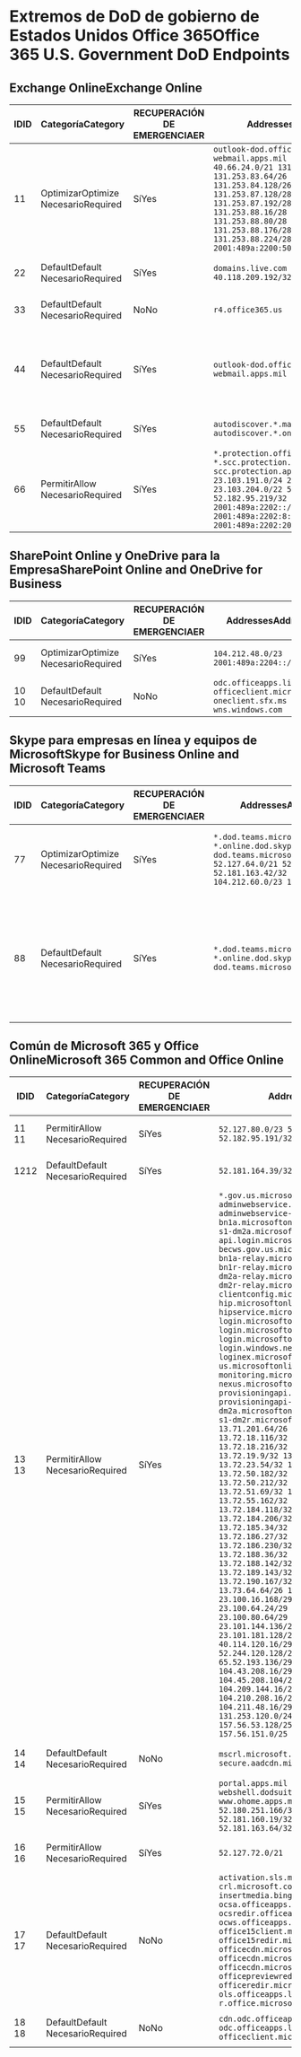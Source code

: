 <!--This file was automatically generated by a script, any manual changes will be overwritten.-->
<!--Please contact the Office 365 Endpoints team with any questions.-->
<!--USGovDoD endpoints version 2018063000-->
<!--File generated 2018-07-20 14:25:11.5402-->

# <a name="office-365-us-government-dod-endpoints"></a><span data-ttu-id="30308-101">Extremos de DoD de gobierno de Estados Unidos Office 365</span><span class="sxs-lookup"><span data-stu-id="30308-101">Office 365 U.S. Government DoD Endpoints</span></span>


## <a name="exchange-online"></a><span data-ttu-id="30308-102">Exchange Online</span><span class="sxs-lookup"><span data-stu-id="30308-102">Exchange Online</span></span>

<span data-ttu-id="30308-103">ID</span><span class="sxs-lookup"><span data-stu-id="30308-103">ID</span></span> | <span data-ttu-id="30308-104">Categoría</span><span class="sxs-lookup"><span data-stu-id="30308-104">Category</span></span>             | <span data-ttu-id="30308-105">RECUPERACIÓN DE EMERGENCIA</span><span class="sxs-lookup"><span data-stu-id="30308-105">ER</span></span>  | <span data-ttu-id="30308-106">Addresses</span><span class="sxs-lookup"><span data-stu-id="30308-106">Addresses</span></span>                                                                                                                                                                                                                                                                                                                                                                    | <span data-ttu-id="30308-107">Puertos</span><span class="sxs-lookup"><span data-stu-id="30308-107">Ports</span></span>                          
-- | -------------------- | --- | ---------------------------------------------------------------------------------------------------------------------------------------------------------------------------------------------------------------------------------------------------------------------------------------------------------------------------------------------------------------------------- | -------------------------------
<span data-ttu-id="30308-108">1</span><span class="sxs-lookup"><span data-stu-id="30308-108">1</span></span>  | <span data-ttu-id="30308-109">Optimizar</span><span class="sxs-lookup"><span data-stu-id="30308-109">Optimize</span></span><BR><span data-ttu-id="30308-110">Necesario</span><span class="sxs-lookup"><span data-stu-id="30308-110">Required</span></span> | <span data-ttu-id="30308-111">Sí</span><span class="sxs-lookup"><span data-stu-id="30308-111">Yes</span></span> | `outlook-dod.office365.us webmail.apps.mil`<BR>`40.66.24.0/21 131.253.80.0/24 131.253.83.64/26 131.253.84.0/26 131.253.84.128/26 131.253.87.0/25 131.253.87.128/28 131.253.87.160/27 131.253.87.192/28 131.253.87.224/28 131.253.88.16/28 131.253.88.64/28 131.253.88.80/28 131.253.88.112/28 131.253.88.176/28 131.253.88.208/28 131.253.88.224/28 2001:489a:2200:500::/56` | <span data-ttu-id="30308-112">**TCP:** 443, 80</span><span class="sxs-lookup"><span data-stu-id="30308-112">**TCP:** 443, 80</span></span>               
<span data-ttu-id="30308-113">2</span><span class="sxs-lookup"><span data-stu-id="30308-113">2</span></span>  | <span data-ttu-id="30308-114">Default</span><span class="sxs-lookup"><span data-stu-id="30308-114">Default</span></span><BR><span data-ttu-id="30308-115">Necesario</span><span class="sxs-lookup"><span data-stu-id="30308-115">Required</span></span>  | <span data-ttu-id="30308-116">Sí</span><span class="sxs-lookup"><span data-stu-id="30308-116">Yes</span></span> | `domains.live.com`<BR>`40.118.209.192/32 168.62.190.41/32`                                                                                                                                                                                                                                                                                                                   | <span data-ttu-id="30308-117">**TCP:** 443, 80</span><span class="sxs-lookup"><span data-stu-id="30308-117">**TCP:** 443, 80</span></span>               
<span data-ttu-id="30308-118">3</span><span class="sxs-lookup"><span data-stu-id="30308-118">3</span></span>  | <span data-ttu-id="30308-119">Default</span><span class="sxs-lookup"><span data-stu-id="30308-119">Default</span></span><BR><span data-ttu-id="30308-120">Necesario</span><span class="sxs-lookup"><span data-stu-id="30308-120">Required</span></span>  | <span data-ttu-id="30308-121">No</span><span class="sxs-lookup"><span data-stu-id="30308-121">No</span></span>  | `r4.office365.us`                                                                                                                                                                                                                                                                                                                                                            | <span data-ttu-id="30308-122">**TCP:** 443, 80</span><span class="sxs-lookup"><span data-stu-id="30308-122">**TCP:** 443, 80</span></span>               
<span data-ttu-id="30308-123">4</span><span class="sxs-lookup"><span data-stu-id="30308-123">4</span></span>  | <span data-ttu-id="30308-124">Default</span><span class="sxs-lookup"><span data-stu-id="30308-124">Default</span></span><BR><span data-ttu-id="30308-125">Necesario</span><span class="sxs-lookup"><span data-stu-id="30308-125">Required</span></span>  | <span data-ttu-id="30308-126">Sí</span><span class="sxs-lookup"><span data-stu-id="30308-126">Yes</span></span> | `outlook-dod.office365.us webmail.apps.mil`                                                                                                                                                                                                                                                                                                                                  | <span data-ttu-id="30308-127">**TCP:** 143, 25, 587, 993, 995</span><span class="sxs-lookup"><span data-stu-id="30308-127">**TCP:** 143, 25, 587, 993, 995</span></span>
<span data-ttu-id="30308-128">5</span><span class="sxs-lookup"><span data-stu-id="30308-128">5</span></span>  | <span data-ttu-id="30308-129">Default</span><span class="sxs-lookup"><span data-stu-id="30308-129">Default</span></span><BR><span data-ttu-id="30308-130">Necesario</span><span class="sxs-lookup"><span data-stu-id="30308-130">Required</span></span>  | <span data-ttu-id="30308-131">Sí</span><span class="sxs-lookup"><span data-stu-id="30308-131">Yes</span></span> | `autodiscover.*.mail.onmicrosoft.com autodiscover.*.onmicrosoft.com`                                                                                                                                                                                                                                                                                                         | <span data-ttu-id="30308-132">**TCP:** 443, 80</span><span class="sxs-lookup"><span data-stu-id="30308-132">**TCP:** 443, 80</span></span>               
<span data-ttu-id="30308-133">6</span><span class="sxs-lookup"><span data-stu-id="30308-133">6</span></span>  | <span data-ttu-id="30308-134">Permitir</span><span class="sxs-lookup"><span data-stu-id="30308-134">Allow</span></span><BR><span data-ttu-id="30308-135">Necesario</span><span class="sxs-lookup"><span data-stu-id="30308-135">Required</span></span>    | <span data-ttu-id="30308-136">Sí</span><span class="sxs-lookup"><span data-stu-id="30308-136">Yes</span></span> | `*.protection.office365.us *.scc.protection.apps.mil scc.protection.apps.mil`<BR>`23.103.191.0/24 23.103.199.0/25 23.103.204.0/22 52.181.167.91/32 52.182.95.219/32 2001:489a:2202::/62 2001:489a:2202:8::/62 2001:489a:2202:2000::/63`                                                                                                                                      | <span data-ttu-id="30308-137">**TCP:** 25, 443</span><span class="sxs-lookup"><span data-stu-id="30308-137">**TCP:** 25, 443</span></span>               

## <a name="sharepoint-online-and-onedrive-for-business"></a><span data-ttu-id="30308-138">SharePoint Online y OneDrive para la Empresa</span><span class="sxs-lookup"><span data-stu-id="30308-138">SharePoint Online and OneDrive for Business</span></span>

<span data-ttu-id="30308-139">ID</span><span class="sxs-lookup"><span data-stu-id="30308-139">ID</span></span> | <span data-ttu-id="30308-140">Categoría</span><span class="sxs-lookup"><span data-stu-id="30308-140">Category</span></span>             | <span data-ttu-id="30308-141">RECUPERACIÓN DE EMERGENCIA</span><span class="sxs-lookup"><span data-stu-id="30308-141">ER</span></span>  | <span data-ttu-id="30308-142">Addresses</span><span class="sxs-lookup"><span data-stu-id="30308-142">Addresses</span></span>                                                                             | <span data-ttu-id="30308-143">Puertos</span><span class="sxs-lookup"><span data-stu-id="30308-143">Ports</span></span>           
-- | -------------------- | --- | ------------------------------------------------------------------------------------- | ----------------
<span data-ttu-id="30308-144">9</span><span class="sxs-lookup"><span data-stu-id="30308-144">9</span></span>  | <span data-ttu-id="30308-145">Optimizar</span><span class="sxs-lookup"><span data-stu-id="30308-145">Optimize</span></span><BR><span data-ttu-id="30308-146">Necesario</span><span class="sxs-lookup"><span data-stu-id="30308-146">Required</span></span> | <span data-ttu-id="30308-147">Sí</span><span class="sxs-lookup"><span data-stu-id="30308-147">Yes</span></span> | `104.212.48.0/23 2001:489a:2204::/63`                                                 | <span data-ttu-id="30308-148">**TCP:** 443, 80</span><span class="sxs-lookup"><span data-stu-id="30308-148">**TCP:** 443, 80</span></span>
<span data-ttu-id="30308-149">10 </span><span class="sxs-lookup"><span data-stu-id="30308-149">10</span></span> | <span data-ttu-id="30308-150">Default</span><span class="sxs-lookup"><span data-stu-id="30308-150">Default</span></span><BR><span data-ttu-id="30308-151">Necesario</span><span class="sxs-lookup"><span data-stu-id="30308-151">Required</span></span>  | <span data-ttu-id="30308-152">No</span><span class="sxs-lookup"><span data-stu-id="30308-152">No</span></span>  | `odc.officeapps.live.com officeclient.microsoft.com oneclient.sfx.ms wns.windows.com` | <span data-ttu-id="30308-153">**TCP:** 443, 80</span><span class="sxs-lookup"><span data-stu-id="30308-153">**TCP:** 443, 80</span></span>

## <a name="skype-for-business-online-and-microsoft-teams"></a><span data-ttu-id="30308-154">Skype para empresas en línea y equipos de Microsoft</span><span class="sxs-lookup"><span data-stu-id="30308-154">Skype for Business Online and Microsoft Teams</span></span>

<span data-ttu-id="30308-155">ID</span><span class="sxs-lookup"><span data-stu-id="30308-155">ID</span></span> | <span data-ttu-id="30308-156">Categoría</span><span class="sxs-lookup"><span data-stu-id="30308-156">Category</span></span>             | <span data-ttu-id="30308-157">RECUPERACIÓN DE EMERGENCIA</span><span class="sxs-lookup"><span data-stu-id="30308-157">ER</span></span>  | <span data-ttu-id="30308-158">Addresses</span><span class="sxs-lookup"><span data-stu-id="30308-158">Addresses</span></span>                                                                                                                                                                                  | <span data-ttu-id="30308-159">Puertos</span><span class="sxs-lookup"><span data-stu-id="30308-159">Ports</span></span>                                             
-- | -------------------- | --- | ------------------------------------------------------------------------------------------------------------------------------------------------------------------------------------------ | --------------------------------------------------
<span data-ttu-id="30308-160">7</span><span class="sxs-lookup"><span data-stu-id="30308-160">7</span></span>  | <span data-ttu-id="30308-161">Optimizar</span><span class="sxs-lookup"><span data-stu-id="30308-161">Optimize</span></span><BR><span data-ttu-id="30308-162">Necesario</span><span class="sxs-lookup"><span data-stu-id="30308-162">Required</span></span> | <span data-ttu-id="30308-163">Sí</span><span class="sxs-lookup"><span data-stu-id="30308-163">Yes</span></span> | `*.dod.teams.microsoft.us *.online.dod.skypeforbusiness.us dod.teams.microsoft.us`<BR>`52.127.64.0/21 52.180.255.180/32 52.181.163.42/32 104.212.32.0/22 104.212.60.0/23 195.134.240.0/22` | <span data-ttu-id="30308-164">**TCP:** 443, 80</span><span class="sxs-lookup"><span data-stu-id="30308-164">**TCP:** 443, 80</span></span><BR><span data-ttu-id="30308-165">**UDP:** 3478</span><span class="sxs-lookup"><span data-stu-id="30308-165">**UDP:** 3478</span></span>                 
<span data-ttu-id="30308-166">8</span><span class="sxs-lookup"><span data-stu-id="30308-166">8</span></span>  | <span data-ttu-id="30308-167">Default</span><span class="sxs-lookup"><span data-stu-id="30308-167">Default</span></span><BR><span data-ttu-id="30308-168">Necesario</span><span class="sxs-lookup"><span data-stu-id="30308-168">Required</span></span>  | <span data-ttu-id="30308-169">Sí</span><span class="sxs-lookup"><span data-stu-id="30308-169">Yes</span></span> | `*.dod.teams.microsoft.us *.online.dod.skypeforbusiness.us dod.teams.microsoft.us`                                                                                                         | <span data-ttu-id="30308-170">**TCP:** 5061, 50000-59999</span><span class="sxs-lookup"><span data-stu-id="30308-170">**TCP:** 5061, 50000-59999</span></span><BR><span data-ttu-id="30308-171">**UDP:** 50000-59999</span><span class="sxs-lookup"><span data-stu-id="30308-171">**UDP:** 50000-59999</span></span>

## <a name="microsoft-365-common-and-office-online"></a><span data-ttu-id="30308-172">Común de Microsoft 365 y Office Online</span><span class="sxs-lookup"><span data-stu-id="30308-172">Microsoft 365 Common and Office Online</span></span>

<span data-ttu-id="30308-173">ID</span><span class="sxs-lookup"><span data-stu-id="30308-173">ID</span></span> | <span data-ttu-id="30308-174">Categoría</span><span class="sxs-lookup"><span data-stu-id="30308-174">Category</span></span>            | <span data-ttu-id="30308-175">RECUPERACIÓN DE EMERGENCIA</span><span class="sxs-lookup"><span data-stu-id="30308-175">ER</span></span>  | <span data-ttu-id="30308-176">Addresses</span><span class="sxs-lookup"><span data-stu-id="30308-176">Addresses</span></span>                                                                                                                                                                                                                                                                                                                                                                                                                                                                                                                                                                                                                                                                                                                                                                                                                                                                                                                                                                                                                                                                                                                                                                                                                                                                                                                                                                                                                                                                                                                                                                                                                                                                                                                                                                                                                                                                                                                                                                                                                                  | <span data-ttu-id="30308-177">Puertos</span><span class="sxs-lookup"><span data-stu-id="30308-177">Ports</span></span>           
-- | ------------------- | --- | ------------------------------------------------------------------------------------------------------------------------------------------------------------------------------------------------------------------------------------------------------------------------------------------------------------------------------------------------------------------------------------------------------------------------------------------------------------------------------------------------------------------------------------------------------------------------------------------------------------------------------------------------------------------------------------------------------------------------------------------------------------------------------------------------------------------------------------------------------------------------------------------------------------------------------------------------------------------------------------------------------------------------------------------------------------------------------------------------------------------------------------------------------------------------------------------------------------------------------------------------------------------------------------------------------------------------------------------------------------------------------------------------------------------------------------------------------------------------------------------------------------------------------------------------------------------------------------------------------------------------------------------------------------------------------------------------------------------------------------------------------------------------------------------------------------------------------------------------------------------------------------------------------------------------------------------------------------------------------------------------------------------------------------------ | ----------------
<span data-ttu-id="30308-178">11 </span><span class="sxs-lookup"><span data-stu-id="30308-178">11</span></span> | <span data-ttu-id="30308-179">Permitir</span><span class="sxs-lookup"><span data-stu-id="30308-179">Allow</span></span><BR><span data-ttu-id="30308-180">Necesario</span><span class="sxs-lookup"><span data-stu-id="30308-180">Required</span></span>   | <span data-ttu-id="30308-181">Sí</span><span class="sxs-lookup"><span data-stu-id="30308-181">Yes</span></span> | `52.127.80.0/23 52.181.164.39/32 52.182.95.191/32`                                                                                                                                                                                                                                                                                                                                                                                                                                                                                                                                                                                                                                                                                                                                                                                                                                                                                                                                                                                                                                                                                                                                                                                                                                                                                                                                                                                                                                                                                                                                                                                                                                                                                                                                                                                                                                                                                                                                                                                         | <span data-ttu-id="30308-182">**TCP:** 443</span><span class="sxs-lookup"><span data-stu-id="30308-182">**TCP:** 443</span></span>    
<span data-ttu-id="30308-183">12</span><span class="sxs-lookup"><span data-stu-id="30308-183">12</span></span> | <span data-ttu-id="30308-184">Default</span><span class="sxs-lookup"><span data-stu-id="30308-184">Default</span></span><BR><span data-ttu-id="30308-185">Necesario</span><span class="sxs-lookup"><span data-stu-id="30308-185">Required</span></span> | <span data-ttu-id="30308-186">Sí</span><span class="sxs-lookup"><span data-stu-id="30308-186">Yes</span></span> | `52.181.164.39/32 52.182.95.191/32`                                                                                                                                                                                                                                                                                                                                                                                                                                                                                                                                                                                                                                                                                                                                                                                                                                                                                                                                                                                                                                                                                                                                                                                                                                                                                                                                                                                                                                                                                                                                                                                                                                                                                                                                                                                                                                                                                                                                                                                                        | <span data-ttu-id="30308-187">**TCP:** 443</span><span class="sxs-lookup"><span data-stu-id="30308-187">**TCP:** 443</span></span>    
<span data-ttu-id="30308-188">13 </span><span class="sxs-lookup"><span data-stu-id="30308-188">13</span></span> | <span data-ttu-id="30308-189">Permitir</span><span class="sxs-lookup"><span data-stu-id="30308-189">Allow</span></span><BR><span data-ttu-id="30308-190">Necesario</span><span class="sxs-lookup"><span data-stu-id="30308-190">Required</span></span>   | <span data-ttu-id="30308-191">Sí</span><span class="sxs-lookup"><span data-stu-id="30308-191">Yes</span></span> | `*.gov.us.microsoftonline.com adminwebservice.gov.us.microsoftonline.com adminwebservice-s1-bn1a.microsoftonline.com adminwebservice-s1-dm2a.microsoftonline.com api.login.microsoftonline.com becws.gov.us.microsoftonline.com bws-s1-bn1a-relay.microsoftonline.com bws-s1-bn1r-relay.microsoftonline.com bws-s1-dm2a-relay.microsoftonline.com bws-s1-dm2r-relay.microsoftonline.com clientconfig.microsoftonline-p.net hip.microsoftonline-p.net hipservice.microsoftonline.com login.microsoftonline.com login.microsoftonline.us login.microsoftonline-p.com login.windows.net loginex.microsoftonline.com login-us.microsoftonline.com monitoring.microsoftonline-p.com nexus.microsoftonline-p.com provisioningapi.gov.us.microsoftonline.com provisioningapi-s1-dm2a.microsoftonline.com provisioningapi-s1-dm2r.microsoftonline.com`<BR>`13.71.201.64/26 13.72.17.49/32 13.72.18.116/32 13.72.18.212/32 13.72.18.216/32 13.72.18.221/32 13.72.19.9/32 13.72.19.36/32 13.72.20.4/32 13.72.23.54/32 13.72.49.238/32 13.72.50.182/32 13.72.50.206/32 13.72.50.212/32 13.72.50.218/32 13.72.51.69/32 13.72.55.111/32 13.72.55.162/32 13.72.55.177/32 13.72.184.118/32 13.72.184.199/32 13.72.184.206/32 13.72.185.5/32 13.72.185.34/32 13.72.186.4/32 13.72.186.27/32 13.72.186.138/32 13.72.186.230/32 13.72.187.8/32 13.72.188.36/32 13.72.188.114/32 13.72.188.142/32 13.72.189.27/32 13.72.189.143/32 13.72.190.80/32 13.72.190.167/32 13.72.191.10/32 13.73.64.64/26 13.73.208.128/25 23.100.16.168/29 23.100.32.136/29 23.100.64.24/29 23.100.72.32/29 23.100.80.64/29 23.100.120.64/29 23.101.144.136/29 23.101.165.168/29 23.101.181.128/29 40.113.192.16/29 40.114.120.16/29 52.126.194.0/23 52.244.120.128/25 65.52.1.16/29 65.52.193.136/29 104.42.72.16/29 104.43.208.16/29 104.43.240.16/29 104.45.208.104/29 104.46.112.8/29 104.209.144.16/29 104.210.48.8/29 104.210.208.16/29 104.211.16.16/29 104.211.48.16/29 104.215.96.24/29 131.253.120.0/24 157.55.59.128/25 157.56.53.128/25 157.56.58.0/25 157.56.151.0/25` | <span data-ttu-id="30308-192">**TCP:** 443</span><span class="sxs-lookup"><span data-stu-id="30308-192">**TCP:** 443</span></span>    
<span data-ttu-id="30308-193">14 </span><span class="sxs-lookup"><span data-stu-id="30308-193">14</span></span> | <span data-ttu-id="30308-194">Default</span><span class="sxs-lookup"><span data-stu-id="30308-194">Default</span></span><BR><span data-ttu-id="30308-195">Necesario</span><span class="sxs-lookup"><span data-stu-id="30308-195">Required</span></span> | <span data-ttu-id="30308-196">No</span><span class="sxs-lookup"><span data-stu-id="30308-196">No</span></span>  | `mscrl.microsoft.com secure.aadcdn.microsoftonline-p.com`                                                                                                                                                                                                                                                                                                                                                                                                                                                                                                                                                                                                                                                                                                                                                                                                                                                                                                                                                                                                                                                                                                                                                                                                                                                                                                                                                                                                                                                                                                                                                                                                                                                                                                                                                                                                                                                                                                                                                                                  | <span data-ttu-id="30308-197">**TCP:** 443</span><span class="sxs-lookup"><span data-stu-id="30308-197">**TCP:** 443</span></span>    
<span data-ttu-id="30308-198">15 </span><span class="sxs-lookup"><span data-stu-id="30308-198">15</span></span> | <span data-ttu-id="30308-199">Permitir</span><span class="sxs-lookup"><span data-stu-id="30308-199">Allow</span></span><BR><span data-ttu-id="30308-200">Necesario</span><span class="sxs-lookup"><span data-stu-id="30308-200">Required</span></span>   | <span data-ttu-id="30308-201">Sí</span><span class="sxs-lookup"><span data-stu-id="30308-201">Yes</span></span> | `portal.apps.mil webshell.dodsuite.office365.us www.ohome.apps.mil`<BR>`52.180.251.166/32 52.180.255.73/32 52.181.160.19/32 52.181.160.113/32 52.181.163.64/32 52.182.92.132/32`                                                                                                                                                                                                                                                                                                                                                                                                                                                                                                                                                                                                                                                                                                                                                                                                                                                                                                                                                                                                                                                                                                                                                                                                                                                                                                                                                                                                                                                                                                                                                                                                                                                                                                                                                                                                                                                           | <span data-ttu-id="30308-202">**TCP:** 443</span><span class="sxs-lookup"><span data-stu-id="30308-202">**TCP:** 443</span></span>    
<span data-ttu-id="30308-203">16 </span><span class="sxs-lookup"><span data-stu-id="30308-203">16</span></span> | <span data-ttu-id="30308-204">Permitir</span><span class="sxs-lookup"><span data-stu-id="30308-204">Allow</span></span><BR><span data-ttu-id="30308-205">Necesario</span><span class="sxs-lookup"><span data-stu-id="30308-205">Required</span></span>   | <span data-ttu-id="30308-206">Sí</span><span class="sxs-lookup"><span data-stu-id="30308-206">Yes</span></span> | `52.127.72.0/21`                                                                                                                                                                                                                                                                                                                                                                                                                                                                                                                                                                                                                                                                                                                                                                                                                                                                                                                                                                                                                                                                                                                                                                                                                                                                                                                                                                                                                                                                                                                                                                                                                                                                                                                                                                                                                                                                                                                                                                                                                           | <span data-ttu-id="30308-207">**TCP:** 443</span><span class="sxs-lookup"><span data-stu-id="30308-207">**TCP:** 443</span></span>    
<span data-ttu-id="30308-208">17 </span><span class="sxs-lookup"><span data-stu-id="30308-208">17</span></span> | <span data-ttu-id="30308-209">Default</span><span class="sxs-lookup"><span data-stu-id="30308-209">Default</span></span><BR><span data-ttu-id="30308-210">Necesario</span><span class="sxs-lookup"><span data-stu-id="30308-210">Required</span></span> | <span data-ttu-id="30308-211">No</span><span class="sxs-lookup"><span data-stu-id="30308-211">No</span></span>  | `activation.sls.microsoft.com crl.microsoft.com go.microsoft.com insertmedia.bing.office.net ocsa.officeapps.live.com ocsredir.officeapps.live.com ocws.officeapps.live.com office15client.microsoft.com office15redir.microsoft.com officecdn.microsoft.com officecdn.microsoft.com.edgekey.net officecdn.microsoft.com.edgesuite.net officepreviewredir.microsoft.com officeredir.microsoft.com ols.officeapps.live.com r.office.microsoft.com`                                                                                                                                                                                                                                                                                                                                                                                                                                                                                                                                                                                                                                                                                                                                                                                                                                                                                                                                                                                                                                                                                                                                                                                                                                                                                                                                                                                                                                                                                                                                                                                          | <span data-ttu-id="30308-212">**TCP:** 443, 80</span><span class="sxs-lookup"><span data-stu-id="30308-212">**TCP:** 443, 80</span></span>
<span data-ttu-id="30308-213">18 </span><span class="sxs-lookup"><span data-stu-id="30308-213">18</span></span> | <span data-ttu-id="30308-214">Default</span><span class="sxs-lookup"><span data-stu-id="30308-214">Default</span></span><BR><span data-ttu-id="30308-215">Necesario</span><span class="sxs-lookup"><span data-stu-id="30308-215">Required</span></span> | <span data-ttu-id="30308-216">No</span><span class="sxs-lookup"><span data-stu-id="30308-216">No</span></span>  | `cdn.odc.officeapps.live.com odc.officeapps.live.com officeclient.microsoft.com`                                                                                                                                                                                                                                                                                                                                                                                                                                                                                                                                                                                                                                                                                                                                                                                                                                                                                                                                                                                                                                                                                                                                                                                                                                                                                                                                                                                                                                                                                                                                                                                                                                                                                                                                                                                                                                                                                                                                                           | <span data-ttu-id="30308-217">**TCP:** 443, 80</span><span class="sxs-lookup"><span data-stu-id="30308-217">**TCP:** 443, 80</span></span>
